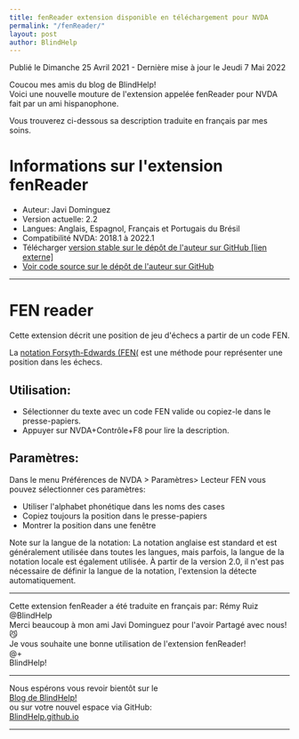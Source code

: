 ```yaml
---
title: fenReader extension disponible en téléchargement pour NVDA
permalink: "/fenReader/"
layout: post
author: BlindHelp
---
```


<footer>Publié le Dimanche 25 Avril 2021 - Dernière mise à jour le Jeudi 7 Mai 2022</footer>


Coucou mes amis du blog de BlindHelp!    
Voici une nouvelle mouture de l'extension appelée fenReader pour NVDA fait  par un ami hispanophone.    

Vous trouverez ci-dessous sa description traduite en français par mes soins.    

# Informations sur l'extension fenReader #

* Auteur: <span lang="es">Javi Dominguez</span>
* Version actuelle: 2.2
* Langues: Anglais, Espagnol, Français et Portugais du Brésil
* Compatibilité NVDA:  2018.1 à 2022.1
* Télécharger [version stable sur le dépôt de l'auteur sur GitHub [lien externe]](https://nvda.es/files/get.php?file=fenreader)
* [Voir code source sur le dépôt de l'auteur sur GitHub](https://github.com/javidominguez/FenReader/)

--- 

# FEN reader 

Cette extension décrit une position de jeu d'échecs a partir de un code FEN. 
  
La [notation Forsyth-Edwards (FEN(](https://fr.wikipedia.org/wiki/Notation_Forsyth-Edwards) est une méthode pour représenter une position dans les échecs. 
  
## Utilisation:

* Sélectionner du texte avec un code FEN valide ou copiez-le dans le presse-papiers. 
* Appuyer sur NVDA+Contrôle+F8 pour lire la description. 
  
## Paramètres: 
  
  Dans le menu Préférences de NVDA > Paramètres> Lecteur FEN vous pouvez sélectionner ces paramètres: 
  * Utiliser l'alphabet phonétique dans les noms des cases
* Copiez toujours la position dans le presse-papiers
* Montrer la position dans une fenêtre

Note sur la langue de la notation: La notation anglaise est standard et est généralement utilisée dans toutes les langues, mais parfois, la langue de la notation locale est également utilisée. À partir de la version 2.0, il n'est pas nécessaire de définir la langue de la notation, l'extension la détecte automatiquement.

---

Cette extension fenReader a été traduite en français par: Rémy Ruiz @BlindHelp     
Merci beaucoup à mon ami <span lang="es">Javi Dominguez</span> pour l'avoir Partagé avec nous! 😼    
Je vous souhaite une bonne utilisation de l'extension fenReader!    
@+    
BlindHelp!    

---

Nous espérons vous revoir bientôt sur le      
[Blog de BlindHelp!](http://blindhelp.blogspot.fr/)                    
ou sur  votre nouvel espace via GitHub:                     
[BlindHelp.github.io](https://blindhelp.github.io)                    

---